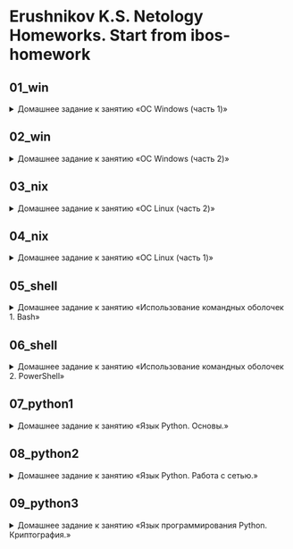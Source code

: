 # Erushnikov K.S. Netology Homeworks. Start from ibos-homework

## 01_win
<details>
<summary>Домашнее задание к занятию «ОС Windows (часть 1)»</summary>
https://docs.google.com/document/d/1qU-Jf40WF16-MGILTyZE4_cQSS2ky4jgk5Jmy13opd0/edit?usp=sharing
</details>

## 02_win
<details>
<summary>Домашнее задание к занятию «ОС Windows (часть 2)»</summary>
https://docs.google.com/document/d/1k-NZjSSn3KbX4sSBspqXhGuS8wT6LZzBYxO5UXlQgaE/edit?usp=sharing
</details>

## 03_nix
<details>
<summary>Домашнее задание к занятию «ОС Linux (часть 2)»</summary>
https://github.com/KErushnikov/Education_Netology/blob/main/03_nix/
</details>

## 04_nix
<details>
<summary>Домашнее задание к занятию «ОС Linux (часть 1)»</summary>
https://github.com/KErushnikov/Education_Netology/blob/main/04_nix/
</details>

## 05_shell
<details>
<summary>Домашнее задание к занятию «Использование командных оболочек 1. Bash»</summary>
https://github.com/KErushnikov/Education_Netology/blob/main/05_shell/
</details>

## 06_shell
<details>
<summary>Домашнее задание к занятию «Использование командных оболочек 2. PowerShell»</summary>
https://github.com/KErushnikov/Education_Netology/blob/main/06_shell/
</details>

## 07_python1
<details>
<summary>Домашнее задание к занятию «Язык Python. Основы.»</summary>
https://github.com/KErushnikov/Education_Netology/tree/main/07_python1
</details>

## 08_python2
<details>
<summary>Домашнее задание к занятию «Язык Python. Работа с сетью.»</summary>
https://github.com/KErushnikov/Education_Netology/tree/main/08_python2
</details>

## 09_python3
<details>
<summary>Домашнее задание к занятию «Язык программирования Python. Криптография.»</summary>
https://github.com/KErushnikov/Education_Netology/tree/main/09_python3
</details>